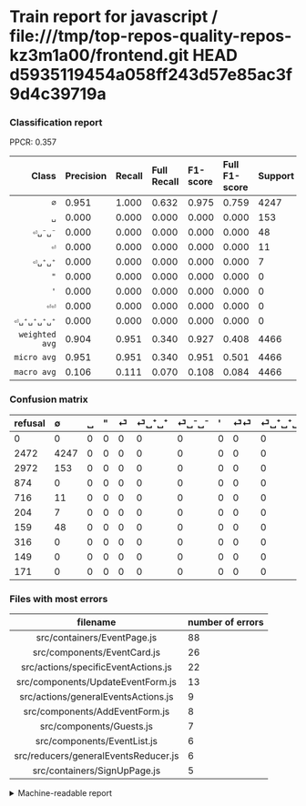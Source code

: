 # Train report for javascript / file:///tmp/top-repos-quality-repos-kz3m1a00/frontend.git HEAD d5935119454a058ff243d57e85ac3f9d4c39719a

### Classification report

PPCR: 0.357

| Class | Precision | Recall | Full Recall | F1-score | Full F1-score | Support | Full Support | PPCR |
|------:|:----------|:-------|:------------|:---------|:---------|:--------|:-------------|:-----|
| `∅` | 0.951| 1.000| 0.632| 0.975| 0.759| 4247| 6719| 0.632 |
| `␣` | 0.000| 0.000| 0.000| 0.000| 0.000| 153| 3125| 0.049 |
| `⏎␣⁻␣⁻` | 0.000| 0.000| 0.000| 0.000| 0.000| 48| 207| 0.232 |
| `⏎` | 0.000| 0.000| 0.000| 0.000| 0.000| 11| 727| 0.015 |
| `⏎␣⁺␣⁺` | 0.000| 0.000| 0.000| 0.000| 0.000| 7| 211| 0.033 |
| `"` | 0.000| 0.000| 0.000| 0.000| 0.000| 0| 874| 0.000 |
| `'` | 0.000| 0.000| 0.000| 0.000| 0.000| 0| 316| 0.000 |
| `⏎⏎` | 0.000| 0.000| 0.000| 0.000| 0.000| 0| 149| 0.000 |
| `⏎␣⁺␣⁺␣⁺␣⁺` | 0.000| 0.000| 0.000| 0.000| 0.000| 0| 171| 0.000 |
| `weighted avg` | 0.904| 0.951| 0.340| 0.927| 0.408| 4466| 12499| 0.357 |
| `micro avg` | 0.951| 0.951| 0.340| 0.951| 0.501| 4466| 12499| 0.357 |
| `macro avg` | 0.106| 0.111| 0.070| 0.108| 0.084| 4466| 12499| 0.357 |

### Confusion matrix

|refusal|  ∅| ␣| "| ⏎| ⏎␣⁺␣⁺| ⏎␣⁻␣⁻| '| ⏎⏎| ⏎␣⁺␣⁺␣⁺␣⁺| 
|:---|:---|:---|:---|:---|:---|:---|:---|:---|:---|
|0 |0 |0 |0 |0 |0 |0 |0 |0 |0 |
|2472 |4247 |0 |0 |0 |0 |0 |0 |0 |0 |
|2972 |153 |0 |0 |0 |0 |0 |0 |0 |0 |
|874 |0 |0 |0 |0 |0 |0 |0 |0 |0 |
|716 |11 |0 |0 |0 |0 |0 |0 |0 |0 |
|204 |7 |0 |0 |0 |0 |0 |0 |0 |0 |
|159 |48 |0 |0 |0 |0 |0 |0 |0 |0 |
|316 |0 |0 |0 |0 |0 |0 |0 |0 |0 |
|149 |0 |0 |0 |0 |0 |0 |0 |0 |0 |
|171 |0 |0 |0 |0 |0 |0 |0 |0 |0 |

### Files with most errors

| filename | number of errors|
|:----:|:-----|
| src/containers/EventPage.js | 88 |
| src/components/EventCard.js | 26 |
| src/actions/specificEventActions.js | 22 |
| src/components/UpdateEventForm.js | 13 |
| src/actions/generalEventsActions.js | 9 |
| src/components/AddEventForm.js | 8 |
| src/components/Guests.js | 7 |
| src/components/EventList.js | 6 |
| src/reducers/generalEventsReducer.js | 6 |
| src/containers/SignUpPage.js | 5 |

<details>
    <summary>Machine-readable report</summary>
```json
{
  "cl_report": {"\"": {"f1-score": 0.0, "precision": 0.0, "recall": 0.0, "support": 0}, "\u0027": {"f1-score": 0.0, "precision": 0.0, "recall": 0.0, "support": 0}, "macro avg": {"f1-score": 0.10831834933751609, "precision": 0.10566253669701946, "recall": 0.1111111111111111, "support": 4466}, "micro avg": {"f1-score": 0.9509628302731751, "precision": 0.9509628302731751, "recall": 0.9509628302731751, "support": 4466}, "weighted avg": {"f1-score": 0.9270605165087051, "precision": 0.9043303045611676, "recall": 0.9509628302731751, "support": 4466}, "\u2205": {"f1-score": 0.9748651440376448, "precision": 0.9509628302731751, "recall": 1.0, "support": 4247}, "\u23ce": {"f1-score": 0.0, "precision": 0.0, "recall": 0.0, "support": 11}, "\u23ce\u23ce": {"f1-score": 0.0, "precision": 0.0, "recall": 0.0, "support": 0}, "\u23ce\u2423\u207a\u2423\u207a": {"f1-score": 0.0, "precision": 0.0, "recall": 0.0, "support": 7}, "\u23ce\u2423\u207a\u2423\u207a\u2423\u207a\u2423\u207a": {"f1-score": 0.0, "precision": 0.0, "recall": 0.0, "support": 0}, "\u23ce\u2423\u207b\u2423\u207b": {"f1-score": 0.0, "precision": 0.0, "recall": 0.0, "support": 48}, "\u2423": {"f1-score": 0.0, "precision": 0.0, "recall": 0.0, "support": 153}},
  "cl_report_full": {"\"": {"f1-score": 0.0, "precision": 0.0, "recall": 0.0, "support": 874}, "\u0027": {"f1-score": 0.0, "precision": 0.0, "recall": 0.0, "support": 316}, "macro avg": {"f1-score": 0.0843788804450405, "precision": 0.10566253669701946, "recall": 0.07023201203882852, "support": 12499}, "micro avg": {"f1-score": 0.5006778661951076, "precision": 0.9509628302731751, "recall": 0.33978718297463795, "support": 12499}, "weighted avg": {"f1-score": 0.4082306808058279, "precision": 0.511202436723375, "recall": 0.33978718297463795, "support": 12499}, "\u2205": {"f1-score": 0.7594099240053644, "precision": 0.9509628302731751, "recall": 0.6320881083494567, "support": 6719}, "\u23ce": {"f1-score": 0.0, "precision": 0.0, "recall": 0.0, "support": 727}, "\u23ce\u23ce": {"f1-score": 0.0, "precision": 0.0, "recall": 0.0, "support": 149}, "\u23ce\u2423\u207a\u2423\u207a": {"f1-score": 0.0, "precision": 0.0, "recall": 0.0, "support": 211}, "\u23ce\u2423\u207a\u2423\u207a\u2423\u207a\u2423\u207a": {"f1-score": 0.0, "precision": 0.0, "recall": 0.0, "support": 171}, "\u23ce\u2423\u207b\u2423\u207b": {"f1-score": 0.0, "precision": 0.0, "recall": 0.0, "support": 207}, "\u2423": {"f1-score": 0.0, "precision": 0.0, "recall": 0.0, "support": 3125}},
  "ppcr": 0.35730858468677495
}
```
</details>
